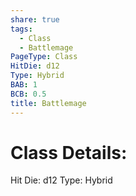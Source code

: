 ```yaml
---
share: true
tags:
  - Class
  - Battlemage
PageType: Class
HitDie: d12
Type: Hybrid
BAB: 1
BCB: 0.5
title: Battlemage
---
```

# Class Details:

Hit Die: d12
Type: Hybrid
